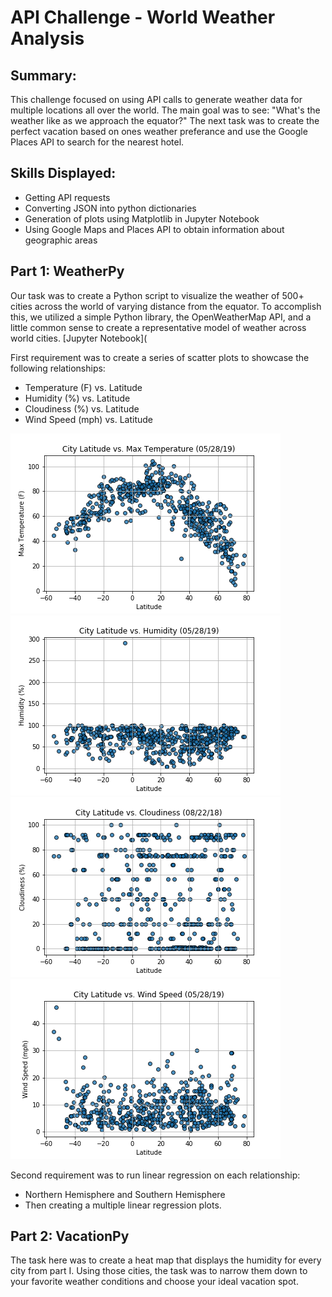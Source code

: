 # API Challenge - World Weather Analysis 

## Summary: 
This challenge focused on using API calls to generate weather data for multiple locations all over the world. The main goal was to see: "What's the weather like as we approach the equator?" The next task was to create the perfect vacation based on ones weather preferance and use the Google Places API to search for the nearest hotel. 

## Skills Displayed: 
* Getting API requests 
* Converting JSON into python dictionaries 
* Generation of plots using Matplotlib in Jupyter Notebook
* Using Google Maps and Places API to obtain information about geographic areas

## Part 1: WeatherPy 
Our task was to create a Python script to visualize the weather of 500+ cities across the world of varying distance from the equator. To accomplish this, we utilized a simple Python library, the OpenWeatherMap API, and a little common sense to create a representative model of weather across world cities.
[Jupyter Notebook](

First requirement was to create a series of scatter plots to showcase the following relationships:
* Temperature (F) vs. Latitude
* Humidity (%) vs. Latitude
* Cloudiness (%) vs. Latitude
* Wind Speed (mph) vs. Latitude

![](images/Fig1.png)
![](images/Fig2.png)
![](images/Fig3.png)
![](images/Fig4.png)

Second requirement was to run linear regression on each relationship: 
* Northern Hemisphere and Southern Hemisphere 
* Then creating a multiple linear regression plots. 

## Part 2: VacationPy 
The task here was to create a heat map that displays the humidity for every city from part I. Using those cities, the task was to narrow them down to your favorite weather conditions and choose your ideal vacation spot. 


















